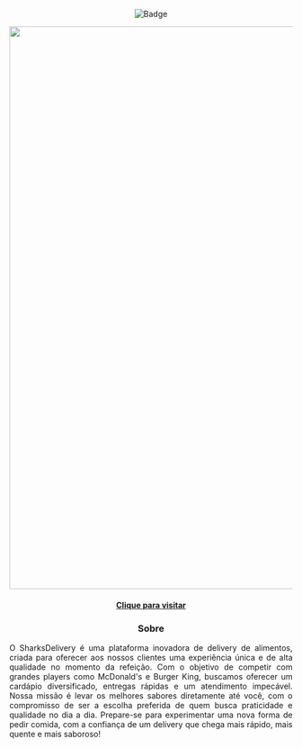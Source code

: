 <div align="center">
  
  ![Badge](https://img.shields.io/badge/STATUS-EM%20PRODUÇÃO-blue?style=for-the-badge)

</div>

<div align="center">

  <img width="1000px" src="/"/>

<div>

<h4 align="center"><a href="/">Clique para visitar </a></h4>

<div align="center">

  <h3><b>Sobre</b></h3>

</div>

<div align="justify">
  O SharksDelivery é uma plataforma inovadora de delivery de alimentos, criada para oferecer aos nossos clientes uma experiência única e de alta qualidade no momento da refeição. Com o objetivo de competir com grandes players como McDonald's e Burger King, buscamos oferecer um cardápio diversificado, entregas rápidas e um atendimento impecável. Nossa missão é levar os melhores sabores diretamente até você, com o compromisso de ser a escolha preferida de quem busca praticidade e qualidade no dia a dia. Prepare-se para experimentar uma nova forma de pedir comida, com a confiança de um delivery que chega mais rápido, mais quente e mais saboroso!
</div>
